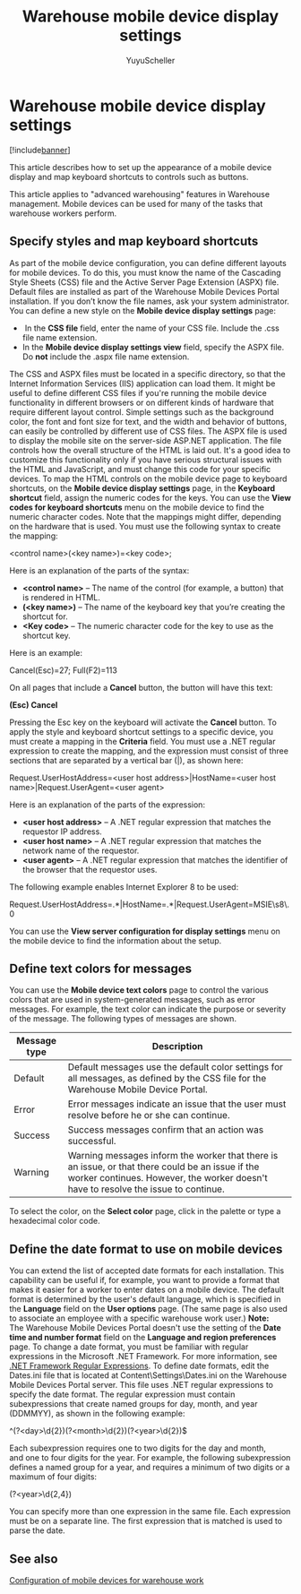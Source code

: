 ﻿---
# required metadata

title: Warehouse mobile device display settings
description: This article describes how to set up the appearance of a mobile device display and map keyboard shortcuts to controls such as buttons. 
author: YuyuScheller
manager: AnnBe
ms.date: 04/04/2017
ms.topic: article
ms.prod: 
ms.service: Dynamics365Operations
ms.technology: 

# optional metadata

ms.search.form: SysUserSetup, WHSRFColor, WHSRFColorPicker, WHSWorkUserDisplaySettings
# ROBOTS: 
audience: Application User
# ms.devlang: 
# ms.reviewer: 2084
ms.search.scope: AX 7.0.0, Operations, Core
# ms.tgt_pltfrm: 
ms.custom: 29071
ms.assetid: 931a02e8-b561-45e3-9c44-06b875ced1b4
ms.search.region: Global
# ms.search.industry: 
ms.author: perlynne
ms.search.validFrom: 2016-02-28
ms.dyn365.ops.version: AX 7.0.0

---

# Warehouse mobile device display settings

[!include[banner](../includes/banner.md)]


This article describes how to set up the appearance of a mobile device display and map keyboard shortcuts to controls such as buttons. 

This article applies to "advanced warehousing" features in Warehouse management. Mobile devices can be used for many of the tasks that warehouse workers perform.

## Specify styles and map keyboard shortcuts
As part of the mobile device configuration, you can define different layouts for mobile devices. To do this, you must know the name of the Cascading Style Sheets (CSS) file and the Active Server Page Extension (ASPX) file. Default files are installed as part of the Warehouse Mobile Devices Portal installation. If you don’t know the file names, ask your system administrator. You can define a new style on the **Mobile device display settings** page:

-    In the **CSS file** field, enter the name of your CSS file. Include the .css file name extension.
-   In the **Mobile device display settings view** field, specify the ASPX file. Do **not** include the .aspx file name extension.

The CSS and ASPX files must be located in a specific directory, so that the Internet Information Services (IIS) application can load them. It might be useful to define different CSS files if you're running the mobile device functionality in different browsers or on different kinds of hardware that require different layout control. Simple settings such as the background color, the font and font size for text, and the width and behavior of buttons, can easily be controlled by different use of CSS files. The ASPX file is used to display the mobile site on the server-side ASP.NET application. The file controls how the overall structure of the HTML is laid out. It's a good idea to customize this functionality only if you have serious structural issues with the HTML and JavaScript, and must change this code for your specific devices. To map the HTML controls on the mobile device page to keyboard shortcuts, on the **Mobile device display settings** page, in the **Keyboard shortcut** field, assign the numeric codes for the keys. You can use the **View codes for keyboard shortcuts** menu on the mobile device to find the numeric character codes. Note that the mappings might differ, depending on the hardware that is used. You must use the following syntax to create the mapping:

&lt;control name&gt;(&lt;key name&gt;)=&lt;key code&gt;;

Here is an explanation of the parts of the syntax:

-   **&lt;control name&gt;** – The name of the control (for example, a button) that is rendered in HTML.
-   **(&lt;key name&gt;)** – The name of the keyboard key that you’re creating the shortcut for.
-   **&lt;Key code&gt;** – The numeric character code for the key to use as the shortcut key.

Here is an example:

Cancel(Esc)=27; Full(F2)=113

On all pages that include a **Cancel** button, the button will have this text:

**(Esc) Cancel**

Pressing the Esc key on the keyboard will activate the **Cancel** button. To apply the style and keyboard shortcut settings to a specific device, you must create a mapping in the **Criteria** field. You must use a .NET regular expression to create the mapping, and the expression must consist of three sections that are separated by a vertical bar (|), as shown here:

Request.UserHostAddress=&lt;user host address&gt;|HostName=&lt;user host name&gt;|Request.UserAgent=&lt;user agent&gt;

Here is an explanation of the parts of the expression:

-   **&lt;user host address&gt;** – A .NET regular expression that matches the requestor IP address.
-   **&lt;user host name&gt;** – A .NET regular expression that matches the network name of the requestor.
-   **&lt;user agent&gt;** – A .NET regular expression that matches the identifier of the browser that the requestor uses.

The following example enables Internet Explorer 8 to be used:

Request.UserHostAddress=.\*|HostName=.\*|Request.UserAgent=MSIE\\s8\\.0

You can use the **View server configuration for display settings** menu on the mobile device to find the information about the setup.

## Define text colors for messages
You can use the **Mobile device text colors** page to control the various colors that are used in system-generated messages, such as error messages. For example, the text color can indicate the purpose or severity of the message. The following types of messages are shown.

| Message type | Description                                                                                                                                                                            |
|--------------|----------------------------------------------------------------------------------------------------------------------------------------------------------------------------------------|
| Default      | Default messages use the default color settings for all messages, as defined by the CSS file for the Warehouse Mobile Device Portal.                                                   |
| Error        | Error messages indicate an issue that the user must resolve before he or she can continue.                                                                                             |
| Success      | Success messages confirm that an action was successful.                                                                                                                                |
| Warning      | Warning messages inform the worker that there is an issue, or that there could be an issue if the worker continues. However, the worker doesn't have to resolve the issue to continue. |

To select the color, on the **Select color** page, click in the palette or type a hexadecimal color code.

## Define the date format to use on mobile devices
You can extend the list of accepted date formats for each installation. This capability can be useful if, for example, you want to provide a format that makes it easier for a worker to enter dates on a mobile device. The default format is determined by the user's default language, which is specified in the **Language** field on the **User options** page. (The same page is also used to associate an employee with a specific warehouse work user.) **Note:** The Warehouse Mobile Devices Portal doesn't use the setting of the **Date time and number format** field on the **Language and region preferences** page. To change a date format, you must be familiar with regular expressions in the Microsoft .NET Framework. For more information, see [.NET Framework Regular Expressions](http://go.microsoft.com/fwlink/?LinkId=391260). To define date formats, edit the Dates.ini file that is located at Content\\Settings\\Dates.ini on the Warehouse Mobile Devices Portal server. This file uses .NET regular expressions to specify the date format. The regular expression must contain subexpressions that create named groups for day, month, and year (DDMMYY), as shown in the following example:

^(?&lt;day&gt;\\d{2})(?&lt;month&gt;\\d{2})(?&lt;year&gt;\\d{2})$

Each subexpression requires one to two digits for the day and month, and one to four digits for the year. For example, the following subexpression defines a named group for a year, and requires a minimum of two digits or a maximum of four digits:

(?&lt;year&gt;\\d{2,4})

You can specify more than one expression in the same file. Each expression must be on a separate line. The first expression that is matched is used to parse the date.

See also
--------

[Configuration of mobile devices for warehouse work](configure-mobile-devices-warehouse.md)


